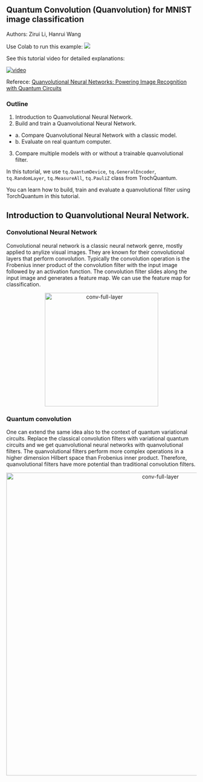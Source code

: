 ## Quantum Convolution (Quanvolution) for MNIST image classification

Authors: Zirui Li, Hanrui Wang

Use Colab to run this example: [![](https://colab.research.google.com/assets/colab-badge.svg)](https://colab.research.google.com/github/mit-han-lab/torchquantum/blob/master/examples/quanvolution/quanvolution.ipynb)

See this tutorial video for detailed explanations: 

[![video](https://img.youtube.com/vi/-Grfxkg3-DI/0.jpg)](https://www.youtube.com/watch?v=-Grfxkg3-DI)

Referece: [Quanvolutional Neural Networks: Powering Image Recognition with Quantum Circuits](https://arxiv.org/abs/1904.04767)

### Outline
1. Introduction to Quanvolutional Neural Network.
2. Build and train a Quanvolutional Neural Network.
- a.  Compare Quanvolutional Neural Network with a classic model.
- b. Evaluate on real quantum computer.
3. Compare multiple models with or without a trainable quanvolutional filter.

[comment]: <> (#%% md)

In this tutorial, we use `tq.QuantumDevice`, `tq.GeneralEncoder`, `tq.RandomLayer`, `tq.MeasureAll`, `tq.PauliZ` class from TrochQuantum.

You can learn how to build, train and evaluate a quanvolutional filter using TorchQuantum in this tutorial.

[comment]: <> (#%% md)

## Introduction to Quanvolutional Neural Network.
### Convolutional Neural Network
Convolutional neural network is a classic neural network genre, mostly applied to anylize visual images. They are known for their convolutional layers that perform convolution. Typically the convolution operation is the Frobenius inner product of the convolution filter with the input image followed by an activation function. The convolution filter slides along the input image and generates a feature map. We can use the feature map for classification.

<div align="center">
<img src="https://github.com/mit-han-lab/torchquantum/blob/master/figs/conv-full-layer.gif?raw=true" alt="conv-full-layer" width="300">
</div>

### Quantum convolution
One can extend the same idea also to the context of quantum variational circuits. Replace the classical convolution filters with variational quantum circuits and we get quanvolutional neural networks with quanvolutional filters. The quanvolutional filters perform more complex operations in a higher dimension Hilbert space than Frobenius inner product. Therefore, quanvolutional filters have more potential than traditional convolution filters.

<div align="center">
<img src="https://github.com/mit-han-lab/torchquantum/blob/master/figs/hybridmodel.png?raw=true" alt="conv-full-layer" width="800">
</div>
